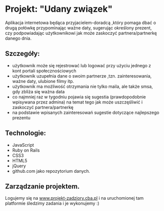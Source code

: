 # Projekt: "Udany związek"

Aplikacja internetowa będąca przyjacielem-doradcą ,który pomaga dbać o drugą połówkę 
przypominając ważne daty, sugerując określony prezent, czy podpowiadając użytkownikowi 
jak może zaskoczyć partnera/partnerkę danego dnia.

## Szczegóły:
- użytkownik może się rejestrować lub logować przy użyciu jednego z kont portali społecznościowych
- użytkownik uzupełnia dane o swoim partnerze ,tzn. zainteresowania, ważne daty, ulubione filmy itp.
- użytkownik ma możliwość otrzymania nie tylko maila, ale także smsa, gdy zbliża się ważna data
- co najmniej raz w tygodniu pojawia się sugestia (prawdopodobnie wpisywana przez admina) na temat tego
	jak może uszczęśliwić i zaskoczyć partnera/partnerkę
- na podstawie wpisanych zainteresowań sugestie dotyczące najlepszego prezentu

## Technologie:
- JavaScript
- Ruby on Rails
- CSS3
- HTML5
- jQuery
- github.com jako repozytorium danych.

## Zarządzanie projektem.
Logujemy się na www.projekt-zadziory.cba.pl i na uruchomionej tam platformie śledzimy zadania i je
wykonujemy :) 
